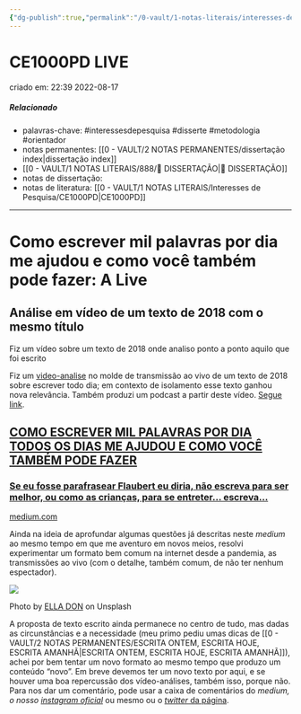 ```yaml
---
{"dg-publish":true,"permalink":"/0-vault/1-notas-literais/interesses-de-pesquisa/ce-1000-pd-live/","tags":["interessesdepesquisa","disserte","metodologia","orientador"],"dgHomeLink":true,"dgShowLocalGraph":true,"dgShowFileTree":true,"dgEnableSearch":true}
---
```


# CE1000PD LIVE
criado em: 22:39 2022-08-17

##### Relacionado
- palavras-chave: #interessesdepesquisa  #disserte #metodologia #orientador
- notas permanentes: [[0 - VAULT/2 NOTAS PERMANENTES/dissertação index\|dissertação index]]
- [[0 - VAULT/1 NOTAS LITERAIS/888/📕 DISSERTAÇÃO\|📕 DISSERTAÇÃO]]
- notas de dissertação:
- notas de literatura: [[0 - VAULT/1 NOTAS LITERAIS/Interesses de Pesquisa/CE1000PD\|CE1000PD]]

---

# Como escrever mil palavras por dia me ajudou e como você também pode fazer: A Live

## Análise em vídeo de um texto de 2018 com o mesmo título

  
  

Fiz um vídeo sobre um texto de 2018 onde analiso ponto a ponto aquilo que foi escrito

Fiz um [video-analise](https://www.youtube.com/watch?v=aHfjNScr0oc) no molde de transmissão ao vivo de um texto de 2018 sobre escrever todo dia; em contexto de isolamento esse texto ganhou nova relevância. Também produzi um podcast a partir deste vídeo. [Segue link](https://anchor.fm/wb-dantas-paniagua/episodes/Como-escrever-mil-palavras-por-dia-me-ajudou-e-como-voc-tambm-pode-fazer-O-PODCAST-ev60do).

## [COMO ESCREVER MIL PALAVRAS POR DIA TODOS OS DIAS ME AJUDOU E COMO VOCÊ TAMBÉM PODE FAZER](https://medium.com/quisquilae/como-escrever-mil-palavras-por-dia-todos-os-dias-me-ajudou-e-como-voc%C3%AA-tamb%C3%A9m-pode-fazer-ded5095184b2)

### [Se eu fosse parafrasear Flaubert eu diria, não escreva para ser melhor, ou como as crianças, para se entreter… escreva…](https://medium.com/quisquilae/como-escrever-mil-palavras-por-dia-todos-os-dias-me-ajudou-e-como-voc%C3%AA-tamb%C3%A9m-pode-fazer-ded5095184b2)

[medium.com](https://medium.com/quisquilae/como-escrever-mil-palavras-por-dia-todos-os-dias-me-ajudou-e-como-voc%C3%AA-tamb%C3%A9m-pode-fazer-ded5095184b2)

Ainda na ideia de aprofundar algumas questões já descritas neste _medium_ ao mesmo tempo em que me aventuro em novos meios, resolvi experimentar um formato bem comum na internet desde a pandemia, as transmissões ao vivo (com o detalhe, também comum, de não ter nenhum espectador).

![](file:///C:/Users/walke/AppData/Local/Temp/lu28433boa.tmp/lu28433bp2_tmp_6183004d44472d1d.jpg)

Photo by [ELLA DON](https://unsplash.com/@elladon?utm_source=medium&utm_medium=referral) on Unsplash

A proposta de texto escrito ainda permanece no centro de tudo, mas dadas as circunstâncias e a necessidade (meu primo pediu umas dicas de [[0 - VAULT/2 NOTAS PERMANENTES/ESCRITA ONTEM, ESCRITA HOJE, ESCRITA AMANHÃ\|ESCRITA ONTEM, ESCRITA HOJE, ESCRITA AMANHÃ]]), achei por bem tentar um novo formato ao mesmo tempo que produzo um conteúdo “novo”. Em breve devemos ter um novo texto por aqui, e se houver uma boa repercussão dos vídeo-análises, também isso, porque não. Para nos dar um comentário, pode usar a caixa de comentários do _medium, o nosso_ [_instagram oficial_](https://www.instagram.com/quisquilae_blog/) ou mesmo ou o [_twitter_ da página](https://twitter.com/juiz_penitente).